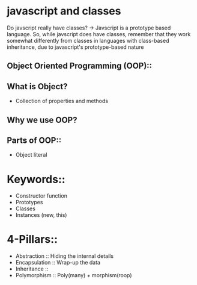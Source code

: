 # javascript and classes

Do javscript really have classes?   -> Javscript is a prototype based language. So, while javscript does have classes, remember that they work somewhat differently from classes in languages with class-based inheritance, due to javascript's prototype-based nature

## Object Oriented Programming (OOP)::


## What is Object?
- Collection of properties and methods

## Why we use OOP?


## Parts of OOP::
- Object literal


# Keywords::
- Constructor function
- Prototypes
- Classes
- Instances (new, this)

# 4-Pillars::
- Abstraction  :: Hiding the internal details
- Encapsulation :: Wrap-up the data
- Inheritance :: 
- Polymorphism :: Poly(many) + morphism(roop)

